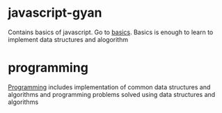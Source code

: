 # javascript-gyan
Contains basics of javascript. Go to [basics](basics.md). Basics is enough to learn to implement data structures and alogorithm

# programming
[Programming](/programming) includes implementation of common data structures and algorithms and  programming problems solved using data structures and algorithms
